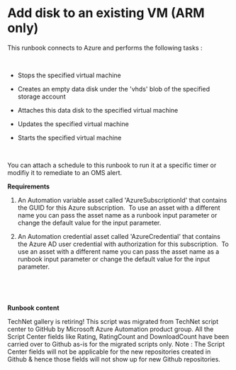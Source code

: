 ﻿Add disk to an existing VM (ARM only)
=====================================

            

This runbook connects to Azure and performs the following tasks :


 


  *  Stops the specified virtual machine 
  *  Creates an empty data disk under the 'vhds' blob of the specified storage account

  *  Attaches this data disk to the specified virtual machine 
  *  Updates the specified virtual machine 
  *  Starts the specified virtual machine 

 


You can attach a schedule to this runbook to run it at a specific timer or modifiy it to remediate to an OMS alert.


**Requirements**


1. An Automation variable asset called 'AzureSubscriptionId' that contains the GUID for this Azure subscription.  To use an asset with a different name you can pass the asset name as a runbook input parameter or change the default value for the input
 parameter. 


2. An Automation credential asset called 'AzureCredential' that contains the Azure AD user credential with authorization for this subscription.  To use an asset with a different name you can pass the asset name as a runbook input parameter or change
 the default value for the input parameter.

 

 


**Runbook content**


        
    
TechNet gallery is retiring! This script was migrated from TechNet script center to GitHub by Microsoft Azure Automation product group. All the Script Center fields like Rating, RatingCount and DownloadCount have been carried over to Github as-is for the migrated scripts only. Note : The Script Center fields will not be applicable for the new repositories created in Github & hence those fields will not show up for new Github repositories.

